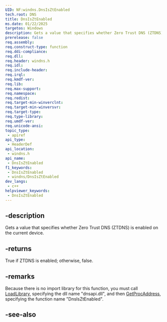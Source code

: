 ```yaml
---
UID: NF:windns.DnsIsZtEnabled
tech.root: DNS
title: DnsIsZtEnabled
ms.date: 01/22/2025
targetos: Windows
description: Gets a value that specifies whether Zero Trust DNS (ZTDNS) is enabled on the current device.
prerelease: false
req.assembly: 
req.construct-type: function
req.ddi-compliance: 
req.dll: 
req.header: windns.h
req.idl: 
req.include-header: 
req.irql: 
req.kmdf-ver: 
req.lib: 
req.max-support: 
req.namespace: 
req.redist: 
req.target-min-winverclnt: 
req.target-min-winversvr: 
req.target-type: 
req.type-library: 
req.umdf-ver: 
req.unicode-ansi: 
topic_type:
 - apiref
api_type:
 - HeaderDef
api_location:
 - windns.h
api_name:
 - DnsIsZtEnabled
f1_keywords:
 - DnsIsZtEnabled
 - windns/DnsIsZtEnabled
dev_langs:
 - c++
helpviewer_keywords:
 - DnsIsZtEnabled
---
```


## -description

Gets a value that specifies whether Zero Trust DNS (ZTDNS) is enabled on the current device.

## -returns

True if ZTDNS is enabled; otherwise, false.

## -remarks

Because there is no import library for this function, you must call [LoadLibrary](/windows/win32/api/libloaderapi/nf-libloaderapi-loadlibraryw), specifying the dll name "dnsapi.dll", and then [GetProcAddress](/windows/desktop/api/libloaderapi/nf-libloaderapi-getprocaddress), specifying the function name "DnsIsZtEnabled".

## -see-also

